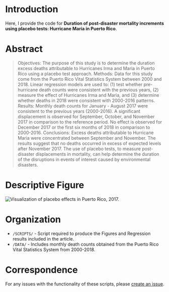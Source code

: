 # Introduction
Here, I provide the code for **Duration of post-disaster mortality increments using placebo tests: Hurricane Maria in Puerto Rico**.

# Abstract
> Objectives: The purpose of this study is to determine the duration excess deaths attributable to Hurricanes Irma and Maria in Puerto Rico using a placebo test approach. Methods: Data for this study come from the Puerto Rico Vital Statistics System between 2000 and 2018. Linear regression models are used to: (1) test whether pre-hurricane death counts were consistent with the previous years, (2) measure the effect of Hurricanes Irma and Maria, and (3) determine whether deaths in 2018 were consistent with 2000-2016 patterns. Results: Monthly death counts for January - August 2017 were consistent to the previous years (2000-2016). A significant displacement is observed for September, October, and November 2017 in comparison to the reference period. No effect is observed for December 2017 or the first six months of 2018 in comparison to 2000-2016.
Conclusions: Excess deaths attributable to Hurricane Maria were concentrated between September and November. The results suggest that no deaths occurred in excess of expected levels after November 2017. The use of placebo tests, to measure post-disaster displacements in mortality, can help determine the duration of the disruptions in events of interest caused by environmental disasters. 

# Descriptive Figure
![**Visualization of placebo effects in Puerto Rico, 2017.**](MANUSCRIPT/FIGURES/figure1.png "Main Figure")

# Organization 
* `/SCRIPTS/` - Script required to produce the Figures and Regression results included in the article. 
* `/DATA/` - Includes monthly death counts obtained from the Puerto Rico Vital Statistics System from 2000-2018.

# Correspondence
For any issues with the functionality of these scripts, please [create an issue](https://github.com/alexisrsantos/placebo_hurricanemaria/issues).
